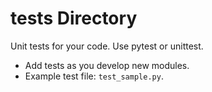 # tests Directory

Unit tests for your code. Use pytest or unittest.

- Add tests as you develop new modules.
- Example test file: `test_sample.py`.
